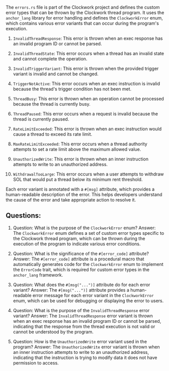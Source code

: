 
The `errors.rs` file is part of the Clockwork project and defines the custom error types that can be thrown by the Clockwork thread program. It uses the `anchor_lang` library for error handling and defines the `ClockworkError` enum, which contains various error variants that can occur during the program's execution.

1. `InvalidThreadResponse`: This error is thrown when an exec response has an invalid program ID or cannot be parsed.

2. `InvalidThreadState`: This error occurs when a thread has an invalid state and cannot complete the operation.

3. `InvalidTriggerVariant`: This error is thrown when the provided trigger variant is invalid and cannot be changed.

4. `TriggerNotActive`: This error occurs when an exec instruction is invalid because the thread's trigger condition has not been met.

5. `ThreadBusy`: This error is thrown when an operation cannot be processed because the thread is currently busy.

6. `ThreadPaused`: This error occurs when a request is invalid because the thread is currently paused.

7. `RateLimitExceeded`: This error is thrown when an exec instruction would cause a thread to exceed its rate limit.

8. `MaxRateLimitExceeded`: This error occurs when a thread authority attempts to set a rate limit above the maximum allowed value.

9. `UnauthorizedWrite`: This error is thrown when an inner instruction attempts to write to an unauthorized address.

10. `WithdrawalTooLarge`: This error occurs when a user attempts to withdraw SOL that would put a thread below its minimum rent threshold.

Each error variant is annotated with a `#[msg]` attribute, which provides a human-readable description of the error. This helps developers understand the cause of the error and take appropriate action to resolve it.
## Questions: 
 1. Question: What is the purpose of the `ClockworkError` enum?
   Answer: The `ClockworkError` enum defines a set of custom error types specific to the Clockwork thread program, which can be thrown during the execution of the program to indicate various error conditions.

2. Question: What is the significance of the `#[error_code]` attribute?
   Answer: The `#[error_code]` attribute is a procedural macro that automatically generates code for the `ClockworkError` enum to implement the `ErrorCode` trait, which is required for custom error types in the `anchor_lang` framework.

3. Question: What does the `#[msg("...")]` attribute do for each error variant?
   Answer: The `#[msg("...")]` attribute provides a human-readable error message for each error variant in the `ClockworkError` enum, which can be used for debugging or displaying the error to users.

4. Question: What is the purpose of the `InvalidThreadResponse` error variant?
   Answer: The `InvalidThreadResponse` error variant is thrown when an exec response has an invalid program ID or cannot be parsed, indicating that the response from the thread execution is not valid or cannot be understood by the program.

5. Question: How is the `UnauthorizedWrite` error variant used in the program?
   Answer: The `UnauthorizedWrite` error variant is thrown when an inner instruction attempts to write to an unauthorized address, indicating that the instruction is trying to modify data it does not have permission to access.
    